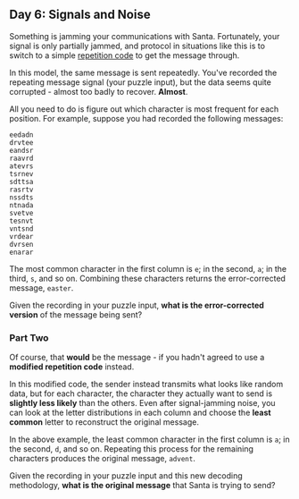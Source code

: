## Day 6: Signals and Noise

Something is jamming your communications with Santa. Fortunately, your signal is only partially jammed, and protocol in situations like this is to switch to a simple [repetition code](https://en.wikipedia.org/wiki/Repetition_code) to get the message through.

In this model, the same message is sent repeatedly. You've recorded the repeating message signal (your puzzle input), but the data seems quite corrupted - almost too badly to recover. **Almost**.

All you need to do is figure out which character is most frequent for each position. For example, suppose you had recorded the following messages:

```
eedadn
drvtee
eandsr
raavrd
atevrs
tsrnev
sdttsa
rasrtv
nssdts
ntnada
svetve
tesnvt
vntsnd
vrdear
dvrsen
enarar

```

The most common character in the first column is `e`; in the second, `a`; in the third, `s`, and so on. Combining these characters returns the error-corrected message, `easter`.

Given the recording in your puzzle input, **what is the error-corrected version** of the message being sent?


### Part Two

Of course, that **would** be the message - if you hadn't agreed to use a **modified repetition code** instead.

In this <span title="*Please* don't try this at home.">modified code</span>, the sender instead transmits what looks like random data, but for each character, the character they actually want to send is **slightly less likely** than the others. Even after signal-jamming noise, you can look at the letter distributions in each column and choose the **least common** letter to reconstruct the original message.

In the above example, the least common character in the first column is `a`; in the second, `d`, and so on. Repeating this process for the remaining characters produces the original message, `advent`.

Given the recording in your puzzle input and this new decoding methodology, **what is the original message** that Santa is trying to send?

